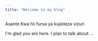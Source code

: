 ```yaml
---
title: "Welcome to my blog"
---
```


Asante Kwa hii fursa ya kujieleza vizuri

I'm glad you are here. I plan to talk about ...
